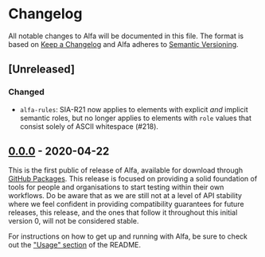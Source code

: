 # Changelog

All notable changes to Alfa will be documented in this file. The format is based on [Keep a Changelog](https://keepachangelog.com/en/1.0.0/) and Alfa adheres to [Semantic Versioning](https://semver.org/spec/v2.0.0.html).

## [Unreleased]

### Changed

- `alfa-rules`: SIA-R21 now applies to elements with explicit _and_ implicit semantic roles, but no longer applies to elements with `role` values that consist solely of ASCII whitespace (#218).

## [0.0.0] - 2020-04-22

[0.0.0]: https://github.com/siteimprove/alfa/releases/tag/v0.0.0

This is the first public of release of Alfa, available for download through [GitHub Packages](https://github.com/siteimprove/alfa/packages). This release is focused on providing a solid foundation of tools for people and organisations to start testing within their own workflows. Do be aware that as we are still not at a level of API stability where we feel confident in providing compatibility guarantees for future releases, this release, and the ones that follow it throughout this initial version 0, will not be considered stable.

For instructions on how to get up and running with Alfa, be sure to check out the ["Usage" section](https://github.com/siteimprove/alfa#usage) of the README.
